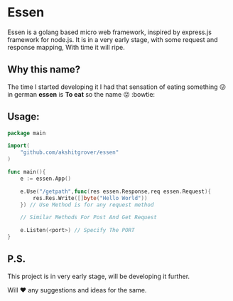 # Essen

Essen is a golang based micro web framework, inspired by express.js framework for node.js.
It is in a  very early stage, with some request and response mapping, With time it will ripe.

## Why this name?

The time I started developing it I had that sensation of eating something :stuck_out_tongue: in german **essen** is **To eat** so the name :stuck_out_tongue: :bowtie:

## Usage:

```go
package main

import(
	"github.com/akshitgrover/essen"
)

func main(){
	e := essen.App()

	e.Use("/getpath",func(res essen.Response,req essen.Request){
		res.Res.Write([]byte("Hello World"))
	}) // Use Method is for any request method

	// Similar Methods For Post And Get Request

	e.Listen(<port>) // Specify The PORT
}
```

## P.S.

This project is in very early stage, will be developing it further.

Will :heart: any suggestions and ideas for the same.